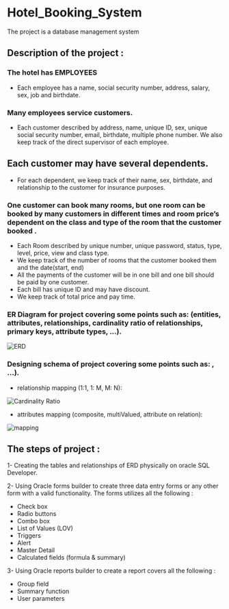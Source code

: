 # Hotel_Booking_System
The project is a database management system 
## Description of the project :
### The hotel has EMPLOYEES 
- Each employee has a name, social security number, address, salary, sex, job and birthdate. 
### Many employees service customers.
- Each customer described by address, name, unique ID, sex, unique social security number, email, birthdate, multiple phone number. We also keep track of the direct supervisor of each employee.
## Each customer may have several dependents. 
- For each dependent, we keep track of their name, sex, birthdate, and relationship to the customer for insurance purposes.
### One customer can book many rooms, but one room can be booked by many customers in different times and room price’s dependent on the class and type of the room that the customer booked . 
- Each Room described by unique number, unique password, status, type, level, price, view and class type.   
- We keep track of the number of rooms that the customer booked them and the date(start, end)
- All the payments of the customer will be in one bill and one bill should be paid by one customer.
- Each bill has unique ID and may have discount. 
- We keep track of total price and pay time.

### ER Diagram for project covering some points such as: (entities, attributes, relationships, cardinality ratio of relationships, primary keys, attribute types, ...).

![ERD](https://user-images.githubusercontent.com/92521186/175804288-b3908f5e-a5a9-459a-a239-7101381c0e87.png)

### Designing schema of project covering some points such as: , ...).

- relationship mapping (1:1, 1: M, M: N):

![Cardinality Ratio](https://user-images.githubusercontent.com/92521186/175804454-ba2778ae-4d3a-475e-9942-47b215b54e5b.png)

- attributes mapping (composite, multiValued, attribute on relation):

![mapping](https://user-images.githubusercontent.com/92521186/175804292-1ddcae32-40e3-4a14-b761-130616158478.jpeg)

## The steps of project :
1- Creating the tables and relationships of ERD physically on oracle SQL Developer.

2- Using Oracle forms builder to create three data entry forms or any other form with a valid functionality. The forms utilizes all the following :
- Check box
- Radio buttons
- Combo box
- List of Values (LOV)
- Triggers
- Alert
- Master Detail
- Calculated fields (formula & summary)

3- Using Oracle reports builder to create a report covers all the following :
- Group field
- Summary function
- User parameters
